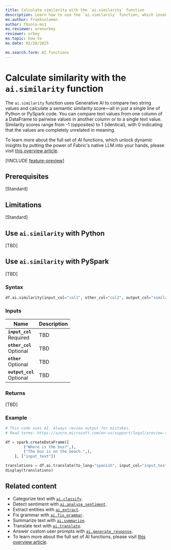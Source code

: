 ```yaml
---
title: Calculate similarity with the `ai.similarity` function
description: Learn how to use the `ai.similarity` function, which invokes Generative AI to compare two string values and calculate a semantic similarity score.
ms.author: franksolomon
author: fbsolo-ms1
ms.reviewer: erenorbey
reviewer: orbey
ms.topic: how-to
ms.date: 02/20/2025

ms.search.form: AI functions
---
```


# Calculate similarity with the `ai.similarity` function

The `ai.similarity` function uses Generative AI to compare two string values and calculate a semantic similarity score—all in just a single line of Python or PySpark code. You can compare text values from one column of a DataFrame to pairwise values in another column or to a single text value. Similarity scores range from -1 (opposites) to 1 (identical), with 0 indicating that the values are completely unrelated in meaning.

To learn more about the full set of AI functions, which unlock dynamic insights by putting the power of Fabric's native LLM into your hands, please visit [this overview article](ai-function-overview.md).

[!INCLUDE [feature-preview](../../includes/feature-preview-note.md)]

## Prerequisites

[Standard]

## Limitations

[Standard]

## Use `ai.similarity` with Python

[TBD]

## Use `ai.similarity` with PySpark

[TBD]

### Syntax

```python
df.ai.similarity(input_col="col1", other_col="col2", output_col="similarity")
```

### Inputs

| **Name** | **Description** |
|---|---|
| **`input_col`** <br> Required | TBD |
| **`other_col`** <br> Optional | TBD |
| **`other`** <br> Optional | TBD |
| **`output_col`** <br> Optional | TBD |

### Returns

[TBD]

### Example

```python
# This code uses AI. Always review output for mistakes. 
# Read terms: https://azure.microsoft.com/en-us/support/legal/preview-supplemental-terms/

df = spark.createDataFrame([
        ("Where is the bus?",),
        ("The bus is on the beach.",),
    ], ["input_text"])

translations = df.ai.translate(to_lang="spanish", input_col="input_text", output_col="translation")
display(translations)
```

## Related content

- Categorize text with [`ai.classify`](classify.md).
- Detect sentiment with [`ai.analyze_sentiment`](analyze_sentiment.md).
- Extract entities with [`ai_extract`](extract.md).
- Fix grammar with [`ai.fix_grammar`](fix-grammar.md).
- Summarize text with [`ai.summarize`](summarize.md).
- Translate text with [`ai.translate`](translate.md).
- Answer custom user prompts with [`ai.generate_response`](generate-response.md).
- To learn more about the full set of AI functions, please visit [this overview article](ai-function-overview.md).
